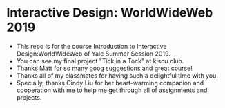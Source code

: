# Interactive Design: WorldWideWeb 2019

* This repo is for the course Introduction to Interactive Design:WorldWideWeb of Yale Summer Session 2019.
* You can see my final project "Tick in a Tock" at kisou.club.
* Thanks Matt for so many goog suggestions and great course!
* Thanks all of my classmates for having such a delightful time with you.
* Specially, thanks Cindy Liu for her heart-warming companion and cooperation with me to help me get through all of assignments and projects.

